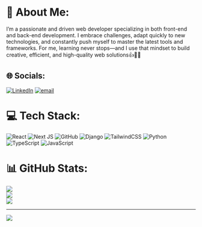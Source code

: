 # 💫 About Me:
I’m a passionate and driven web developer specializing in both front-end and back-end development.
I embrace challenges, adapt quickly to new technologies, and constantly push myself to master the latest tools and frameworks. For me, learning never stops—and I use that mindset to build creative, efficient, and high-quality web solutions👍🧑‍💻


## 🌐 Socials:
[![LinkedIn](https://img.shields.io/badge/LinkedIn-%230077B5.svg?logo=linkedin&logoColor=white)](https://linkedin.com/in/www.linkedin.com/in/ali-reza-azdast-ab6936358) [![email](https://img.shields.io/badge/Email-D14836?logo=gmail&logoColor=white)](mailto:azdast47@gmail.com) 

# 💻 Tech Stack:
![React](https://img.shields.io/badge/react-%2320232a.svg?style=for-the-badge&logo=react&logoColor=%2361DAFB) ![Next JS](https://img.shields.io/badge/Next-black?style=for-the-badge&logo=next.js&logoColor=white) ![GitHub](https://img.shields.io/badge/github-%23121011.svg?style=for-the-badge&logo=github&logoColor=white) ![Django](https://img.shields.io/badge/django-%23092E20.svg?style=for-the-badge&logo=django&logoColor=white) ![TailwindCSS](https://img.shields.io/badge/tailwindcss-%2338B2AC.svg?style=for-the-badge&logo=tailwind-css&logoColor=white) ![Python](https://img.shields.io/badge/python-3670A0?style=for-the-badge&logo=python&logoColor=ffdd54) ![TypeScript](https://img.shields.io/badge/typescript-%23007ACC.svg?style=for-the-badge&logo=typescript&logoColor=white) ![JavaScript](https://img.shields.io/badge/javascript-%23323330.svg?style=for-the-badge&logo=javascript&logoColor=%23F7DF1E)
# 📊 GitHub Stats:
![](https://github-readme-stats.vercel.app/api?username=AliRezaAzdast&theme=dark&hide_border=false&include_all_commits=false&count_private=false)<br/>
![](https://nirzak-streak-stats.vercel.app/?user=AliRezaAzdast&theme=dark&hide_border=false)<br/>
![](https://github-readme-stats.vercel.app/api/top-langs/?username=AliRezaAzdast&theme=dark&hide_border=false&include_all_commits=false&count_private=false&layout=compact)

---
[![](https://visitcount.itsvg.in/api?id=AliRezaAzdast&icon=0&color=0)](https://visitcount.itsvg.in)

<!-- Proudly created with GPRM ( https://gprm.itsvg.in ) -->
